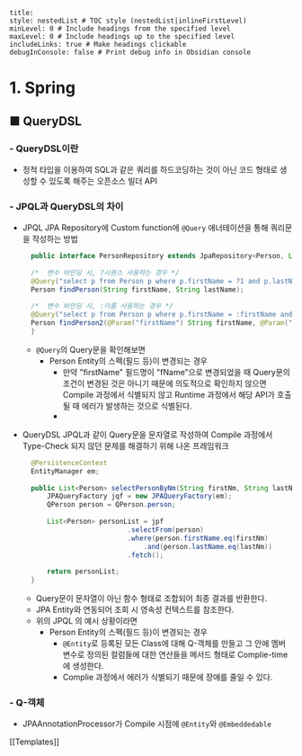 ```table-of-contents
title: 
style: nestedList # TOC style (nestedList|inlineFirstLevel)
minLevel: 0 # Include headings from the specified level
maxLevel: 0 # Include headings up to the specified level
includeLinks: true # Make headings clickable
debugInConsole: false # Print debug info in Obsidian console
```

# 1. Spring
## ■ QueryDSL

### - QueryDSL이란
- 정적 타입을 이용하여 SQL과 같은 쿼리를 하드코딩하는 것이 아닌 코드 형태로 생성할 수 있도록 해주는 오픈소스 빌더 API

### - JPQL과 QueryDSL의 차이
- JPQL
  JPA Repository에 Custom function에 `@Query` 애너테이션을 통해 쿼리문을 작성하는 방법
  ``` java
	public interface PersonRepository extends JpaRepository<Person, Long>{
	
	/*	변수 바인딩 시, ?시퀀스 사용하는 경우 */
	@Query("select p from Person p where p.firstName = ?1 and p.lastName = ?2")
	Person findPerson(String firstName, String lastName);
	
	/*	변수 바인딩 시, :이름 사용하는 경우 */
	@Query("select p from Person p where p.firstName = :firstName and p.lastName = :lastName")
	Person findPerson2(@Param("firstName") String firstName, @Param("lastName") String lastName);
	}
	```
	- `@Query`의 Query문을 확인해보면
		- Person Entity의 스펙(필드 등)이 변경되는 경우
			- 만약 "firstName" 필드명이 "fName"으로 변경되었을 때 Query문의 조건이 변경된 것은 아니기 때문에 의도적으로 확인하지 않으면 Compile 과정에서 식별되지 않고 Runtime 과정에서 해당 API가 호출될 때 에러가 발생하는 것으로 식별된다.
			- 
	  
- QueryDSL
  JPQL과 같이 Query문을 문자열로 작성하여 Compile 과정에서 Type-Check 되지 않던 문제를 해결하기 위해 나온 프레임워크
  ``` java
	@PersistenceContext
	EntityManager em;
	
	public List<Person> selectPersonByNm(String firstNm, String lastNm){
		JPAQueryFactory jqf = new JPAQueryFactory(em);
		QPerson person = QPerson.person;
	
		List<Person> personList = jpf
							.selectFrom(person)
							.where(person.firstName.eq(firstNm)
								.and(person.lastName.eq(lastNm))
							.fetch();
	
		return personList;
	}
	```
	- Query문이 문자열이 아닌 함수 형태로 조합되어 최종 결과를 반환한다.
	- JPA Entity와 연동되어 조회 시 영속성 컨텍스트를 참조한다.
	- 위의 JPQL 의 예시 상황이라면
		- Person Entity의 스펙(필드 등)이 변경되는 경우
			- `@Entity`로 등록된 모든 Class에 대해 Q-객체를 만들고 그 안에 멤버 변수로 정의된 컬럼들에 대한 연산들을 메서드 형태로 Complie-time에 생성한다.
			- Complie 과정에서 에러가 식별되기 때문에 장애를 줄일 수 있다.

### - Q-객체
- JPAAnnotationProcessor가 Compile 시점에 `@Entity`와 `@Embeddedable`



[[Templates]]
